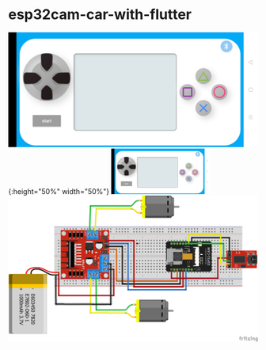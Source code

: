 # esp32cam-car-with-flutter
![GitHub Logo](/screenshot/Screenshot_2020-07-24-14-51-21-96_8ebf8e7a4cd0bbdae5e9759fa195ed73.jpg){:height="50%" width="50%"}
<img src="/screenshot/Screenshot_2020-07-24-14-51-21-96_8ebf8e7a4cd0bbdae5e9759fa195ed73.jpg" width="200">
![GitHub Logo](/screenshot/esp32car.png)
